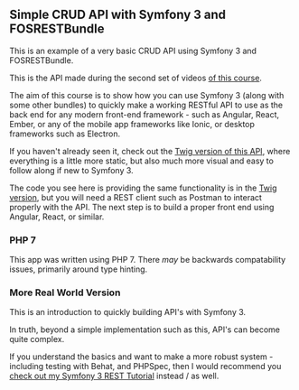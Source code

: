 ## Simple CRUD API with Symfony 3 and FOSRESTBundle

This is an example of a very basic CRUD API using Symfony 3 and FOSRESTBundle.

This is the API made during the second set of videos [of this course][1].

The aim of this course is to show how you can use Symfony 3 (along with some other bundles) to quickly make a working
RESTful API to use as the back end for any modern front-end framework - such as Angular, React, Ember, or any of the
mobile app frameworks like Ionic, or desktop frameworks such as Electron.

If you haven't already seen it, check out the [Twig version of this API][2], where everything is a little more static,
but also much more visual and easy to follow along if new to Symfony 3.

The code you see here is providing the same functionality is in the [Twig version][2], but you will need a REST client
such as Postman to interact properly with the API. The next step is to build a proper front end using Angular, React,
or similar.

### PHP 7

This app was written using PHP 7. There *may* be backwards compatability issues, primarily around type hinting.

### More Real World Version

This is an introduction to quickly building API's with Symfony 3.

In truth, beyond a simple implementation such as this, API's can become quite complex.

If you understand the basics and want to make a more robust system - including testing with Behat, and PHPSpec, then I
would recommend you [check out my Symfony 3 REST Tutorial][3] instead / as well.

[1]: https://www.codereviewvideos.com/course/symfony-3-with-reactjs-and-angular
[2]: https://github.com/codereviewvideos/twig.symfony-3.crud
[3]: https://www.codereviewvideos.com/course/symfony-3-rest-tutorial